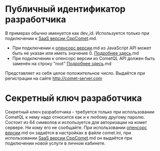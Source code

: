 
# Публичный идентификатор разработчика

В примерах обычно именуется как dev_id. Используется только при подключении к  [SaaS версии CppComet](https///comet-server.com).md. 
  * При подключении к  [опенсорс версии](https///github.com/CppComet/comet-server).md из JavaScript API может быть не указан или иметь значение 0. [Подробнее здесь](https///comet-server.com/wiki/doku.php/comet/saas#при_подключении_из_javascript_api).md
  * При подключении к опенсорс версии из CometQL API должен быть заменён на строку "root" [Подробнее здесь](https///comet-server.com/wiki/doku.php/comet/saas#при_подключении_из_cometql).md

Представляет из себя целое положительное число. Выдаётся при регистрации на сайте http://comet-server.com 

# Секретный ключ разработчика

Секретный ключ разработчика - требуется только при использовании CometQL к нему надо относится как и к любому другому паролю. Состоит из 64 символов и используется для авторизации на комет сервере. Ни кому его не сообщайте.
При использовании [опенсорс версии](https///github.com/CppComet/comet-server).md он задаётся в настройках в файле comet.ini, при использовании [SaaS версии CppComet](https///comet-server.com).md он выдаётся при подключении новой услуги в личном кабинете. 

